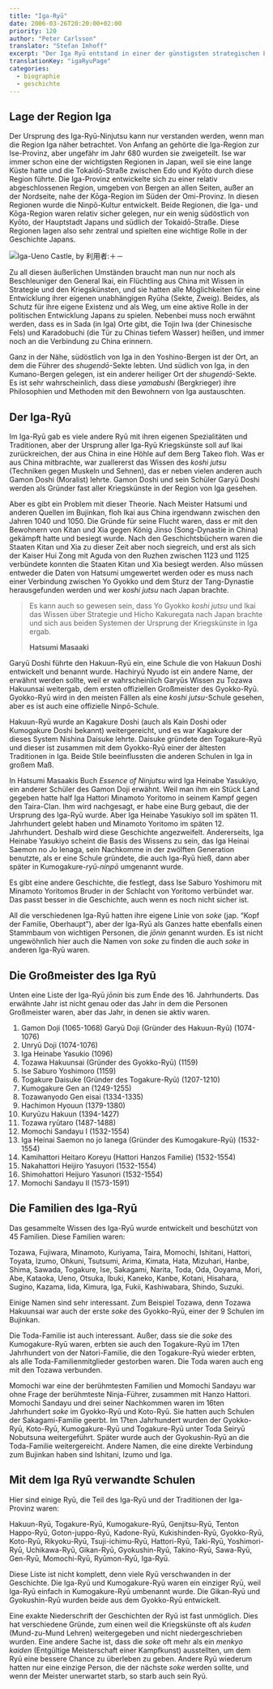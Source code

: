 ```yaml
---
title: "Iga-Ryū"
date: 2006-03-26T20:20:00+02:00
priority: 120
author: "Peter Carlsson"
translator: "Stefan Imhoff"
excerpt: "Der Iga Ryū entstand in einer der günstigsten strategischen Lagen der Region, in unzugänglichen Gebirgs- und Waldregionen, nahe wichtiger Hauptverkehrswege."
translationKey: "igaRyuPage"
categories:
  - biographie
  - geschichte
---
```


## Lage der Region Iga

Der Ursprung des Iga-Ryū-Ninjutsu kann nur verstanden werden, wenn man die Region Iga näher betrachtet. Von Anfang an gehörte die Iga-Region zur Ise-Provinz, aber ungefähr im Jahr 680 wurden sie zweigeteilt. Ise war immer schon eine der wichtigsten Regionen in Japan, weil sie eine lange Küste hatte und die Tokaidō-Straße zwischen Edo und Kyōto durch diese Region führte. Die Iga-Provinz entwickelte sich zu einer relativ abgeschlossenen Region, umgeben von Bergen an allen Seiten, außer an der Nordseite, nahe der Kōga-Region im Süden der Omi-Provinz. In diesen Regionen wurde die Ninpō-Kultur entwickelt. Beide Regionen, die Iga- und Kōga-Region waren relativ sicher gelegen, nur ein wenig südöstlich von Kyōto, der Hauptstadt Japans und südlich der Tokaidō-Straße. Diese Regionen lagen also sehr zentral und spielten eine wichtige Rolle in der Geschichte Japans.

![Iga-Ueno Castle, by 利用者:＋－](/assets/images/book/iga-ueno-castle.jpg "Iga-Ueno Castle, by 利用者:＋－")

Zu all diesen äußerlichen Umständen braucht man nun nur noch als Beschleuniger den General Ikai, ein Flüchtling aus China mit Wissen in Strategie und den Kriegskünsten, und sie hatten alle Möglichkeiten für eine Entwicklung ihrer eigenen unabhängigen Ryūha (Sekte, Zweig). Beides, als Schutz für ihre eigene Existenz und als Weg, um eine aktive Rolle in der politischen Entwicklung Japans zu spielen. Nebenbei muss noch erwähnt werden, dass es in Sada (in Iga) Orte gibt, die Tojin Iwa (der Chinesische Fels) und Karadobuchi (die Tür zu Chinas tiefem Wasser) heißen, und immer noch an die Verbindung zu China erinnern.

Ganz in der Nähe, südöstlich von Iga in den Yoshino-Bergen ist der Ort, an dem die Führer des _shugendō_-Sekte lebten. Und südlich von Iga, in den Kumano-Bergen gelegen, ist ein anderer heiliger Ort der _shugendō_-Sekte. Es ist sehr wahrscheinlich, dass diese _yamabushi_ (Bergkrieger) ihre Philosophien und Methoden mit den Bewohnern von Iga austauschten.

## Der Iga-Ryū

Im Iga-Ryū gab es viele andere Ryū mit ihren eigenen Spezialitäten und Traditionen, aber der Ursprung aller Iga-Ryū Kriegskünste soll auf Ikai zurückreichen, der aus China in eine Höhle auf dem Berg Takeo floh. Was er aus China mitbrachte, war zuallererst das Wissen des _koshi jutsu_ (Techniken gegen Muskeln und Sehnen), das er neben vielen anderen auch Gamon Doshi (Moralist) lehrte. Gamon Doshi und sein Schüler Garyū Doshi werden als Gründer fast aller Kriegskünste in der Region von Iga gesehen.

Aber es gibt ein Problem mit dieser Theorie. Nach Meister Hatsumi und anderen Quellen im Bujinkan, floh Ikai aus China irgendwann zwischen den Jahren 1040 und 1050. Die Gründe für seine Flucht waren, dass er mit den Bewohnern von Kitan und Xia gegen König Jinso (Song-Dynastie in China) gekämpft hatte und besiegt wurde. Nach den Geschichtsbüchern waren die Staaten Kitan und Xia zu dieser Zeit aber noch siegreich, und erst als sich der Kaiser Hui Zong mit Aguda von den Ruzhen zwischen 1123 und 1125 verbündete konnten die Staaten Kitan und Xia besiegt werden. Also müssen entweder die Daten von Hatsumi umgewertet werden oder es muss nach einer Verbindung zwischen Yo Gyokko und dem Sturz der Tang-Dynastie herausgefunden werden und wer _koshi jutsu_ nach Japan brachte.

> Es kann auch so gewesen sein, dass Yo Gyokko _koshi jutsu_ und Ikai das Wissen über Strategie und Hicho Kakuregata nach Japan brachte und sich aus beiden Systemen der Ursprung der Kriegskünste in Iga ergab.
>
> **Hatsumi Masaaki**

Garyū Doshi führte den Hakuun-Ryū ein, eine Schule die von Hakuun Doshi entwickelt und benannt wurde. Hachiryū Nyudo ist ein andere Name, der erwähnt werden sollte, weil er wahrscheinlich Garyūs Wissen zu Tozawa Hakuunsai weitergab, dem ersten offiziellen Großmeister des Gyokko-Ryū. Gyokko-Ryū wird in den meisten Fällen als eine _koshi jutsu_-Schule gesehen, aber es ist auch eine offizielle Ninpō-Schule.

Hakuun-Ryū wurde an Kagakure Doshi (auch als Kain Doshi oder Kumogakure Doshi bekannt) weitergereicht, und es war Kagakure der dieses System Nishina Daisuke lehrte. Daisuke gründete den Togakure-Ryū und dieser ist zusammen mit dem Gyokko-Ryū einer der ältesten Traditionen in Iga. Beide Stile beeinflussten die anderen Schulen in Iga in großem Maß.

In Hatsumi Masaakis Buch <cite>Essence of Ninjutsu</cite> wird Iga Heinabe Yasukiyo, ein anderer Schüler des Gamon Doji erwähnt. Weil man ihm ein Stück Land gegeben hatte half Iga Hattori Minamoto Yoritomo in seinem Kampf gegen den Taira-Clan. Ihm wird nachgesagt, er habe eine Burg gebaut, die der Ursprung des Iga-Ryū wurde. Aber Iga Heinabe Yasukiyo soll im späten 11. Jahrhundert gelebt haben und Minamoto Yoritomo im späten 12. Jahrhundert. Deshalb wird diese Geschichte angezweifelt. Andererseits, Iga Heinabe Yasukiyo scheint die Basis des Wissens zu sein, das Iga Heinai Saemon no Jo Ienaga, sein Nachkomme in der zwölften Generation benutzte, als er eine Schule gründete, die auch Iga-Ryū hieß, dann aber später in Kumogakure-_ryū-ninpō_ umgenannt wurde.

Es gibt eine andere Geschichte, die festlegt, dass Ise Saburo Yoshimoru mit Minamoto Yoritomos Bruder in der Schlacht von Yoritomo verbündet war. Das passt besser in die Geschichte, auch wenn es noch nicht sicher ist.

All die verschiedenen Iga-Ryū hatten ihre eigene Linie von _soke_ (jap. <q>Kopf der Familie, Oberhaupt</q>), aber der Iga-Ryū als Ganzes hatte ebenfalls einen Stammbaum von wichtigen Personen, die _jōnin_ genannt wurden. Es ist nicht ungewöhnlich hier auch die Namen von _soke_ zu finden die auch _soke_ in anderen Iga-Ryū waren.

## Die Großmeister des Iga Ryū

Unten eine Liste der Iga-Ryū _jōnin_ bis zum Ende des 16. Jahrhunderts. Das erwähnte Jahr ist nicht genau oder das Jahr in dem die Personen Großmeister waren, aber das Jahr, in denen sie aktiv waren.

1. Gamon Doji (1065-1068)
   Garyū Doji (Gründer des Hakuun-Ryū) (1074-1076)
2. Unryū Doji (1074-1076)
3. Iga Heinabe Yasukio (1096)
4. Tozawa Hakuunsai (Gründer des Gyokko-Ryū) (1159)
5. Ise Saburo Yoshimoro (1159)
6. Togakure Daisuke (Gründer des Togakure-Ryū) (1207-1210)
7. Kumogakure Gen an (1249-1255)
8. Tozawanyodo Gen eisai (1334-1335)
9. Hachimon Hyouun (1379-1380)
10. Kuryūzu Hakuun (1394-1427)
11. Tozawa ryūtaro (1487-1488)
12. Momochi Sandayu I (1532-1554)
13. Iga Heinai Saemon no jo Ianega (Gründer des Kumogakure-Ryū) (1532-1554)
14. Kamihattori Heitaro Koreyu (Hattori Hanzos Familie) (1532-1554)
15. Nakahattori Heijiro Yasuyori (1532-1554)
16. Shimohattori Heijuro Yasunori (1532-1554)
17. Momochi Sandayu II (1573-1591)

## Die Familien des Iga-Ryū

Das gesammelte Wissen des Iga-Ryū wurde entwickelt und beschützt von 45 Familien. Diese Familien waren:

Tozawa, Fujiwara, Minamoto, Kuriyama, Taira, Momochi, Ishitani, Hattori, Toyata, Izumo, Ohkuni, Tsutsumi, Arima, Kimata, Hata, Mizuhari, Hanbe, Shima, Sawada, Togakure, Ise, Sakagami, Narita, Toda, Oda, Ooyama, Mori, Abe, Kataoka, Ueno, Otsuka, Ibuki, Kaneko, Kanbe, Kotani, Hisahara, Sugino, Kazama, Iida, Kimura, Iga, Fukii, Kashiwabara, Shindo, Suzuki.

Einige Namen sind sehr interessant. Zum Beispiel Tozawa, denn Tozawa Hakuunsai war auch der erste _soke_ des Gyokko-Ryū, einer der 9 Schulen im Bujinkan.

Die Toda-Familie ist auch interessant. Außer, dass sie die _soke_ des Kumogakure-Ryū waren, erbten sie auch den Togakure-Ryū im 17ten Jahrhundert von der Natori-Familie, die den Togakure-Ryū wieder erbten, als alle Toda-Familienmitglieder gestorben waren. Die Toda waren auch eng mit den Tozawa verbunden.

Momochi war eine der berühmtesten Familien und Momochi Sandayu war ohne Frage der berühmteste Ninja-Führer, zusammen mit Hanzo Hattori. Momochi Sandayu und drei seiner Nachkommen waren im 16ten Jahrhundert _soke_ im Gyokko-Ryū und Koto-Ryū. Sie hatten auch Schulen der Sakagami-Familie geerbt. Im 17ten Jahrhundert wurden der Gyokko-Ryū, Koto-Ryū, Kumogakure-Ryū und Togakure-Ryū unter Toda Seiryū Nobutsuna weitergeführt. Später wurde auch der Gyokushin-Ryū an die Toda-Familie weitergereicht. Andere Namen, die eine direkte Verbindung zum Bujinkan haben sind Ishitani, Izumo und Iga.

## Mit dem Iga Ryū verwandte Schulen

Hier sind einige Ryū, die Teil des Iga-Ryū und der Traditionen der Iga-Provinz waren:

Hakuun-Ryū, Togakure-Ryū, Kumogakure-Ryū, Genjitsu-Ryū, Tenton Happo-Ryū, Goton-juppo-Ryū, Kadone-Ryū, Kukishinden-Ryū, Gyokko-Ryū, Koto-Ryū, Rikyoku-Ryū, Tsuji-ichimu-Ryū, Hattori-Ryū, Taki-Ryū, Yoshimori-Ryū, Uchikawa-Ryū, Gikan-Ryū, Gyokushin-Ryū, Takino-Ryū, Sawa-Ryū, Gen-Ryū, Momochi-Ryū, Ryūmon-Ryū, Iga-Ryū.

Diese Liste ist nicht komplett, denn viele Ryū verschwanden in der Geschichte. Die Iga-Ryū und Kumogakure-Ryū waren ein einziger Ryū, weil Iga-Ryū einfach in Kumogakure-Ryū umbenannt wurde. Die Gikan-Ryū und Gyokushin-Ryū wurden beide aus dem Gyokko-Ryū entwickelt.

Eine exakte Niederschrift der Geschichten der Ryū ist fast unmöglich. Dies hat verschiedene Gründe, zum einen weil die Kriegskünste oft als _kuden_ (Mund-zu-Mund Lehren) weitergegeben und nicht niedergeschrieben wurden. Eine andere Sache ist, dass die _soke_ oft mehr als ein _menkyo kaiden_ (Entgültige Meisterschaft einer Kampfkunst) ausstellten, um dem Ryū eine bessere Chance zu überleben zu geben. Andere Ryū wiederum hatten nur eine einzige Person, die der nächste _soke_ werden sollte, und wenn der Meister unerwartet starb, so starb auch sein Ryū.

